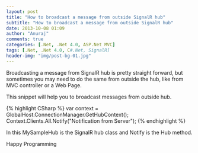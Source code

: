 ```yaml
---
layout: post
title: "How to broadcast a message from outside SignalR hub"
subtitle: "How to broadcast a message from outside SignalR hub"
date: 2013-10-08 01:09
author: "Anuraj"
comments: true
categories: [.Net, .Net 4.0, ASP.Net MVC]
tags: [.Net, .Net 4.0, C#.Net, SignalR]
header-img: "img/post-bg-01.jpg"
---
```

Broadcasting a message from SignalR hub is pretty straight forward, but sometimes you may need to do the same from outside the hub, like from MVC controller or a Web Page. 

This snippet will help you to broadcast messages from outside hub.

{% highlight CSharp %}
var context = GlobalHost.ConnectionManager.GetHubContext<MySampleHub>();
Context.Clients.All.Notify("Notification from Server");
{% endhighlight %}

In this MySampleHub is the SignalR hub class and Notify is the Hub method.

Happy Programming
